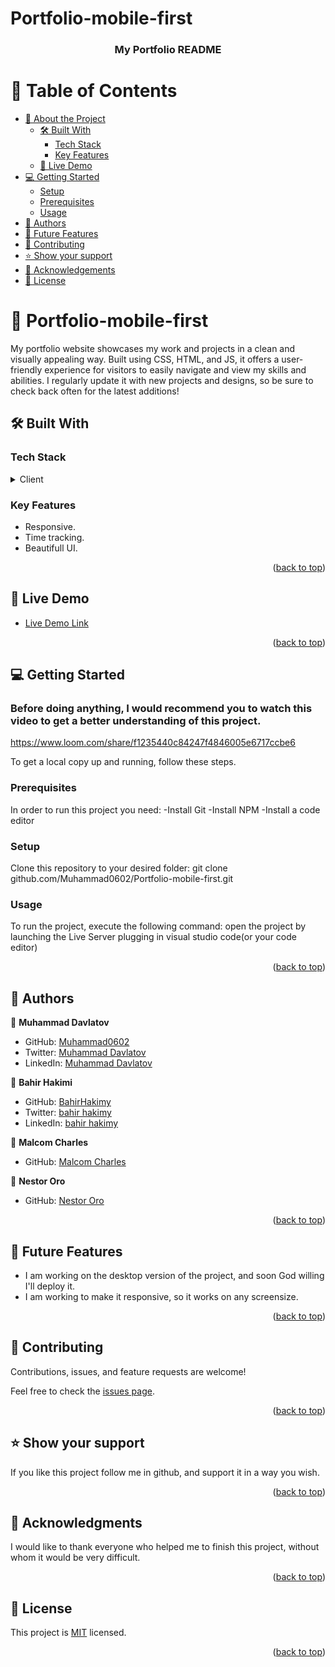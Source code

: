 # Portfolio-mobile-first
<a name="readme-top"></a>

<div align="center">

  <h3><b> My Portfolio README</b></h3>

</div>


# 📗 Table of Contents

- [📖 About the Project](#about-project)
  - [🛠 Built With](#built-with)
    - [Tech Stack](#tech-stack)
    - [Key Features](#key-features)
  - [🚀 Live Demo](#live-demo)
- [💻 Getting Started](#getting-started)
  - [Setup](#setup)
  - [Prerequisites](#prerequisites)
  - [Usage](#usage)
- [👥 Authors](#authors)
- [🔭 Future Features](#future-features)
- [🤝 Contributing](#contributing)
- [⭐️ Show your support](#support)
- [🙏 Acknowledgements](#acknowledgements)
- [📝 License](#license)

# 📖 Portfolio-mobile-first <a name="about-project"></a>


My portfolio website showcases my work and projects in a clean and visually appealing way. Built using CSS, HTML, and JS, it offers a user-friendly experience for visitors to easily navigate and view my skills and abilities. I regularly update it with new projects and designs, so be sure to check back often for the latest additions!

## 🛠 Built With <a name="built-with"></a>

### Tech Stack <a name="tech-stack"></a>

<details>
  <summary>Client</summary>
  <ul>
    <li><a href="https://reactjs.org/">HTML</a></li>
    <li><a href="https://reactjs.org/">CSS</a></li>
  </ul>
</details>

### Key Features <a name="key-features"></a>

- Responsive.
- Time tracking.
- Beautifull UI.


<p align="right">(<a href="#readme-top">back to top</a>)</p>

## 🚀 Live Demo <a name="live-demo"></a>

- [Live Demo Link](https://muhammad0602.github.io/Portfolio-mobile-first/)

<p align="right">(<a href="#readme-top">back to top</a>)</p>

## 💻 Getting Started <a name="getting-started"></a>

### Before doing anything, I would recommend you to watch this video to get a better understanding of this project.

   https://www.loom.com/share/f1235440c84247f4846005e6717ccbe6

To get a local copy up and running, follow these steps.

### Prerequisites

In order to run this project you need:
-Install Git
-Install NPM
-Install a code editor

### Setup

Clone this repository to your desired folder:
git clone github.com/Muhammad0602/Portfolio-mobile-first.git


### Usage

To run the project, execute the following command:
 open the project by launching the Live Server plugging in visual studio code(or your code editor) 

<p align="right">(<a href="#readme-top">back to top</a>)</p>

## 👥 Authors <a name="authors"></a>

👤 **Muhammad Davlatov**

- GitHub: [Muhammad0602](https://github.com/Muhammad0602)
- Twitter: [Muhammad Davlatov](https://twitter.com/MuhammadDavla20)
- LinkedIn: [Muhammad Davlatov](https://www.linkedin.com/in/muhammad-davlatov-6a8536254/)

👤 **Bahir Hakimi**

- GitHub: [BahirHakimy](https://github.com/BahirHakimy)
- Twitter: [bahir hakimy](https://www.twitter.com/bahir_hakimy)
- LinkedIn: [bahir hakimy](https://www.linkedin.com/in/bahir-hakimy)

👤 **Malcom Charles**

- GitHub: [Malcom Charles](https://github.com/Malcom-Charlie)

👤 **Nestor Oro**

- GitHub: [Nestor Oro](https://github.com/blueberry1312)

<p align="right">(<a href="#readme-top">back to top</a>)</p>

## 🔭 Future Features <a name="future-features"></a>

- I am working on the desktop version of the project, and soon God willing I'll deploy it.
- I am working to make it responsive, so it works on any screensize.

<p align="right">(<a href="#readme-top">back to top</a>)</p>

## 🤝 Contributing <a name="contributing"></a>

Contributions, issues, and feature requests are welcome!

Feel free to check the [issues page](../../issues/).

<p align="right">(<a href="#readme-top">back to top</a>)</p>

## ⭐️ Show your support <a name="support"></a>


If you like this project follow me in github, and support it in a way you wish.

<p align="right">(<a href="#readme-top">back to top</a>)</p>


## 🙏 Acknowledgments <a name="acknowledgements"></a>


I would like to thank everyone who helped me to finish this project, without whom it would be very difficult.

<p align="right">(<a href="#readme-top">back to top</a>)</p>


## 📝 License <a name="license"></a>

This project is [MIT](./LICENSE) licensed.

<p align="right">(<a href="#readme-top">back to top</a>)</p>

